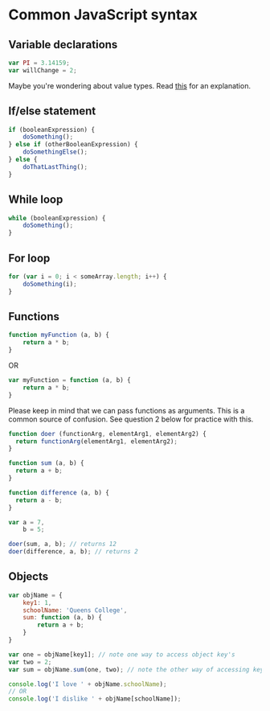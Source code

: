 # Common JavaScript syntax

## Variable declarations
```javascript
var PI = 3.14159;
var willChange = 2;
```

Maybe you're wondering about value types.  Read [this](http://stackoverflow.com/questions/964910/is-javascript-an-untyped-language) for an explanation.

## If/else statement
```javascript
if (booleanExpression) {
    doSomething();
} else if (otherBooleanExpression) { 
    doSomethingElse();
} else {
    doThatLastThing();
}
```

## While loop
```javascript
while (booleanExpression) {
    doSomething();
}
```

## For loop
```javascript
for (var i = 0; i < someArray.length; i++) {
    doSomething(i);
}
```

## Functions
```javascript
function myFunction (a, b) {
    return a * b;
}
```
OR

```javascript
var myFunction = function (a, b) {
    return a * b;
}
```

Please keep in mind that we can pass functions as arguments. This is a common source of confusion.
See question 2 below for practice with this.

```javascript
function doer (functionArg, elementArg1, elementArg2) {
  return functionArg(elementArg1, elementArg2);
}

function sum (a, b) {
  return a + b;
}

function difference (a, b) {
  return a - b;
}

var a = 7,
    b = 5;

doer(sum, a, b); // returns 12
doer(difference, a, b); // returns 2
```

## Objects
```javascript
var objName = {
    key1: 1,
    schoolName: 'Queens College',
    sum: function (a, b) {
        return a + b;
    }
}

var one = objName[key1]; // note one way to access object key's
var two = 2;
var sum = objName.sum(one, two); // note the other way of accessing keys

console.log('I love ' + objName.schoolName);
// OR
console.log('I dislike ' + objName[schoolName]);
```
